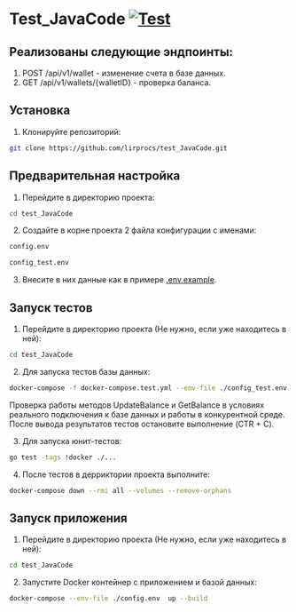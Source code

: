 # Test_JavaCode [![Test](https://github.com/lirprocs/test_JavaCode/actions/workflows/test.yaml/badge.svg)](https://github.com/lirprocs/test_JavaCode/actions/workflows/test.yaml)
## Реализованы следующие эндпоинты:
1. POST /api/v1/wallet -  изменениe счета в базе данных.
2. GET  /api/v1/wallets/{walletID} - проверка баланса.
## Установка
1. Клонируйте репозиторий:
```bash
git clone https://github.com/lirprocs/test_JavaCode.git
```
## Предварительная настройка
1. Перейдите в директорию проекта:
```bash
cd test_JavaCode
```
2. Создайте в корне проекта 2 файла конфигурации с именами:
```bash
config.env 
```
```bash
config_test.env
```
3. Внесите в них данные как в примере [.env.example](./.env.example).

## Запуск тестов
1. Перейдите в директорию проекта (Не нужно, если уже находитесь в ней):
```bash
cd test_JavaCode
```
2. Для запуска тестов базы данных:
```bash
docker-compose -f docker-compose.test.yml --env-file ./config_test.env up --build
```
Проверка работы методов UpdateBalance и GetBalance в условиях реального подключения к базе данных и работы в конкурентной среде. \
После вывода результатов тестов остановите выполнение (CTR + C). <br>

3. Для запуска юнит-тестов:
```bash
go test -tags !docker ./...
```
4. После тестов в дерриктории проекта выполните:
```bash
docker-compose down --rmi all --volumes --remove-orphans
```

## Запуск приложения
1. Перейдите в директорию проекта (Не нужно, если уже находитесь в ней):
```bash
cd test_JavaCode
```
2. Запустите Docker контейнер с приложением и базой данных:
```bash
docker-compose --env-file ./config.env  up --build
```


